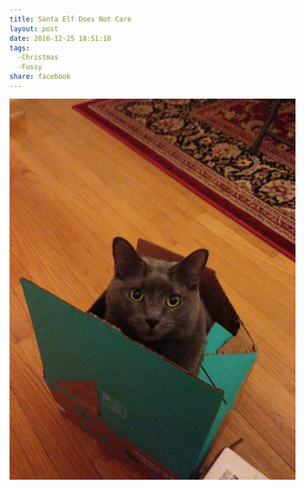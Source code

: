 ```yaml
---
title: Santa Elf Does Not Care
layout: post
date: 2016-12-25 18:51:10
tags:
  -Christmas
  -Fussy
share: facebook
---
```

<!--share-->
<img src="/img/unhappyelf.jpg">